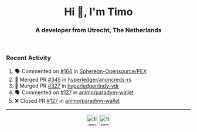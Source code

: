 <h1 align="center">Hi 👋, I'm Timo</h1>
<h3 align="center">A developer from Utrecht, The Netherlands</h3>
<br/>
<!-- https://github.com/rahuldkjain/github-profile-readme-generator --!>

<!--  <p align="left"><img src="https://github-readme-stats.vercel.app/api?username=timoglastra&show_icons=true&count_private=true&" alt="timoglastra" /></p> --!>

<!--
Github language stats
<p align="left"><img src="https://github-readme-stats.vercel.app/api/top-langs/?username=timoglastra&layout=compact" alt="timoglastra" /><p>
-->

<!-- Codestats language stats -->
<!-- <p align="left"><img src="https://codestats-readme.vercel.app/api/top-langs/?username=timoglastra&layout=compact&language_count=12" alt="timoglastra" /><p>    --!>
  
<h3>Recent Activity</h3>

<!--START_SECTION:activity-->
1. 🗣 Commented on [#164](https://github.com/Sphereon-Opensource/PEX/pull/164#issuecomment-2340062058) in [Sphereon-Opensource/PEX](https://github.com/Sphereon-Opensource/PEX)
2. 🎉 Merged PR [#345](https://github.com/hyperledger/anoncreds-rs/pull/345) in [hyperledger/anoncreds-rs](https://github.com/hyperledger/anoncreds-rs)
3. 🎉 Merged PR [#327](https://github.com/hyperledger/indy-vdr/pull/327) in [hyperledger/indy-vdr](https://github.com/hyperledger/indy-vdr)
4. 🗣 Commented on [#127](https://github.com/animo/paradym-wallet/pull/127#issuecomment-2334782808) in [animo/paradym-wallet](https://github.com/animo/paradym-wallet)
5. ❌ Closed PR [#127](https://github.com/animo/paradym-wallet/pull/127) in [animo/paradym-wallet](https://github.com/animo/paradym-wallet)
<!--END_SECTION:activity-->

---

<p align="center">
<a href="https://twitter.com/timoglastra" target="blank"><img align="center" src="https://cdn.jsdelivr.net/npm/simple-icons@3.0.1/icons/twitter.svg" alt="timoglastra" height="30" width="30" /></a>
<a href="https://linkedin.com/in/timoglastra" target="blank"><img align="center" src="https://cdn.jsdelivr.net/npm/simple-icons@3.0.1/icons/linkedin.svg" alt="timoglastra" height="30" width="30" /></a>
</p>




